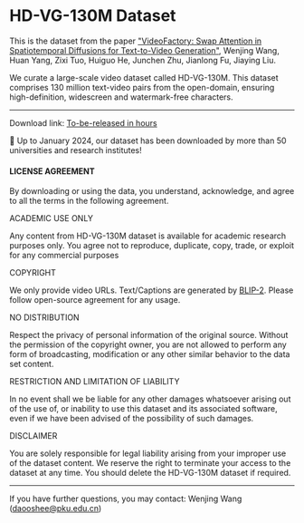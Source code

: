 # HD-VG-130M Dataset

This is the dataset from the paper ["VideoFactory: Swap Attention in Spatiotemporal Diffusions for Text-to-Video Generation"](https://arxiv.org/abs/2305.10874), Wenjing Wang, Huan Yang, Zixi Tuo, Huiguo He, Junchen Zhu, Jianlong Fu, Jiaying Liu.

We curate a large-scale video dataset called HD-VG-130M. This dataset comprises 130 million text-video pairs from the open-domain, ensuring high-definition, widescreen and watermark-free characters.

--------------

Download link: [To-be-released in hours](url)

🎉 Up to January 2024, our dataset has been downloaded by more than 50 universities and research institutes!


#### LICENSE AGREEMENT

By downloading or using the data, you understand, acknowledge, and agree to all the terms in the following agreement.

ACADEMIC USE ONLY

Any content from HD-VG-130M dataset is available for academic research purposes only. You agree not to reproduce, duplicate, copy, trade, or exploit for any commercial purposes

COPYRIGHT

We only provide video URLs. Text/Captions are generated by [BLIP-2](https://arxiv.org/abs/2301.12597). Please follow open-source agreement for any usage.

NO DISTRIBUTION

Respect the privacy of personal information of the original source. Without the permission of the copyright owner, you are not allowed to perform any form of broadcasting, modification or any other similar behavior to the data set content.

RESTRICTION AND LIMITATION OF LIABILITY

In no event shall we be liable for any other damages whatsoever arising out of the use of, or inability to use this dataset and its associated software, even if we have been advised of the possibility of such damages.

DISCLAIMER

You are solely responsible for legal liability arising from your improper use of the dataset content. We reserve the right to terminate your access to the dataset at any time. You should delete the HD-VG-130M dataset if required.

--------------

If you have further questions, you may contact: Wenjing Wang (daooshee@pku.edu.cn)
